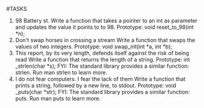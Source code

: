#TASKS
1. 98 Battery st.
Write a function that takes a pointer to an int as parameter and updates the value it points to to 98.
Prototype: void reset_to_98(int *n);
1. Don't swap horses in crossing a stream
Write a function that swaps the values of two integers.
Prototype: void swap_int(int *a, int *b);
2. This report, by its very length, defends itself against the risk of being read
Write a function that returns the length of a string.
Prototype: int _strlen(char *s); FYI: The standard library provides a similar function: strlen. Run man strlen to learn more.
3. I do not fear computers. I fear the lack of them
Write a function that prints a string, followed by a new line, to stdout.
Prototype: void _puts(char *str); FYI: The standard library provides a similar function: puts. Run man puts to learn more.

